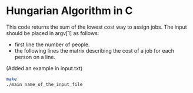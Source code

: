 # Hungarian Algorithm in C

This code returns the sum of the lowest cost way to assign jobs.
The input should be placed in argv[1] as follows:
 - first line the number of people.
 - the following lines the matrix describing the cost of a job for each person on a line.

(Added an example in input.txt)

```bash
make
./main name_of_the_input_file
```
